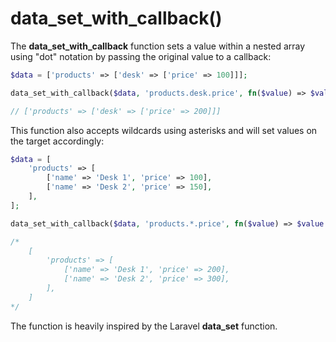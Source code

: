 # data_set_with_callback()

The **data_set_with_callback** function sets a value within a nested array using "dot" notation by passing the original value to a callback:

```php
$data = ['products' => ['desk' => ['price' => 100]]];

data_set_with_callback($data, 'products.desk.price', fn($value) => $value * 2);

// ['products' => ['desk' => ['price' => 200]]]
```

This function also accepts wildcards using asterisks and will set values on the target accordingly:

```php
$data = [
    'products' => [
        ['name' => 'Desk 1', 'price' => 100],
        ['name' => 'Desk 2', 'price' => 150],
    ],
];

data_set_with_callback($data, 'products.*.price', fn($value) => $value * 2);

/*
    [
        'products' => [
            ['name' => 'Desk 1', 'price' => 200],
            ['name' => 'Desk 2', 'price' => 300],
        ],
    ]
*/
```

The function is heavily inspired by the Laravel **data_set** function.
